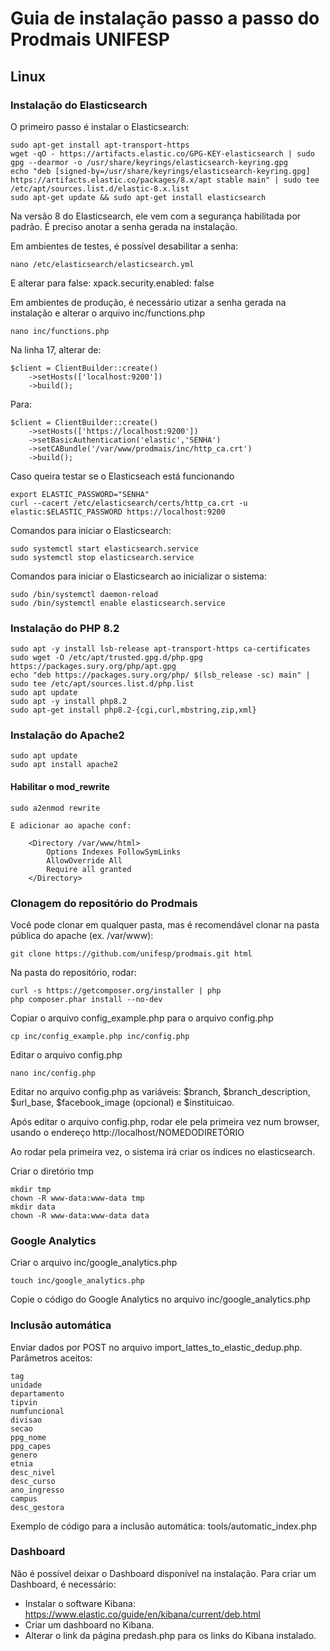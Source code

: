 # Guia de instalação passo a passo do Prodmais UNIFESP

## Linux

### Instalação do Elasticsearch

O primeiro passo é instalar o Elasticsearch:

    sudo apt-get install apt-transport-https
    wget -qO - https://artifacts.elastic.co/GPG-KEY-elasticsearch | sudo gpg --dearmor -o /usr/share/keyrings/elasticsearch-keyring.gpg
    echo "deb [signed-by=/usr/share/keyrings/elasticsearch-keyring.gpg] https://artifacts.elastic.co/packages/8.x/apt stable main" | sudo tee /etc/apt/sources.list.d/elastic-8.x.list
    sudo apt-get update && sudo apt-get install elasticsearch

Na versão 8 do Elasticsearch, ele vem com a segurança habilitada por padrão. É preciso anotar a senha gerada na instalação.

Em ambientes de testes, é possível desabilitar a senha:

    nano /etc/elasticsearch/elasticsearch.yml

E alterar para false: xpack.security.enabled: false

Em ambientes de produção, é necessário utizar a senha gerada na instalação e alterar o arquivo inc/functions.php

    nano inc/functions.php

Na linha 17, alterar de:

    $client = ClientBuilder::create()
        ->setHosts(['localhost:9200'])
        ->build();

Para:

    $client = ClientBuilder::create()
        ->setHosts(['https://localhost:9200'])
        ->setBasicAuthentication('elastic','SENHA')
        ->setCABundle('/var/www/prodmais/inc/http_ca.crt')
        ->build();

Caso queira testar se o Elasticseach está funcionando

    export ELASTIC_PASSWORD="SENHA"
    curl --cacert /etc/elasticsearch/certs/http_ca.crt -u elastic:$ELASTIC_PASSWORD https://localhost:9200

Comandos para iniciar o Elasticsearch:

    sudo systemctl start elasticsearch.service
    sudo systemctl stop elasticsearch.service

Comandos para iniciar o Elasticsearch ao inicializar o sistema:

    sudo /bin/systemctl daemon-reload
    sudo /bin/systemctl enable elasticsearch.service

### Instalação do PHP 8.2

    sudo apt -y install lsb-release apt-transport-https ca-certificates
    sudo wget -O /etc/apt/trusted.gpg.d/php.gpg https://packages.sury.org/php/apt.gpg
    echo "deb https://packages.sury.org/php/ $(lsb_release -sc) main" | sudo tee /etc/apt/sources.list.d/php.list
    sudo apt update
    sudo apt -y install php8.2
    sudo apt-get install php8.2-{cgi,curl,mbstring,zip,xml}

### Instalação do Apache2

    sudo apt update
    sudo apt install apache2

#### Habilitar o mod_rewrite

    sudo a2enmod rewrite

    E adicionar ao apache conf:

        <Directory /var/www/html>
            Options Indexes FollowSymLinks
            AllowOverride All
            Require all granted
        </Directory>

### Clonagem do repositório do Prodmais

Você pode clonar em qualquer pasta, mas é recomendável clonar na pasta pública do apache (ex. /var/www):

    git clone https://github.com/unifesp/prodmais.git html

Na pasta do repositório, rodar:

    curl -s https://getcomposer.org/installer | php
    php composer.phar install --no-dev

Copiar o arquivo config_example.php para o arquivo config.php

    cp inc/config_example.php inc/config.php

Editar o arquivo config.php

    nano inc/config.php

Editar no arquivo config.php as variáveis: $branch, $branch_description, $url_base, $facebook_image (opcional) e $instituicao.

Após editar o arquivo config.php, rodar ele pela primeira vez num browser, usando o endereço http://localhost/NOMEDODIRETÓRIO

Ao rodar pela primeira vez, o sistema irá criar os índices no elasticsearch.

Criar o diretório tmp

    mkdir tmp
    chown -R www-data:www-data tmp
    mkdir data
    chown -R www-data:www-data data

### Google Analytics

Criar o arquivo inc/google_analytics.php

    touch inc/google_analytics.php

Copie o código do Google Analytics no arquivo inc/google_analytics.php

### Inclusão automática

Enviar dados por POST no arquivo import_lattes_to_elastic_dedup.php. Parâmetros aceitos:

    tag
    unidade
    departamento
    tipvin
    numfuncional
    divisao
    secao
    ppg_nome
    ppg_capes
    genero
    etnia
    desc_nivel
    desc_curso
    ano_ingresso
    campus
    desc_gestora

Exemplo de código para a inclusão automática: tools/automatic_index.php

### Dashboard

Não é possível deixar o Dashboard disponível na instalação. Para criar um Dashboard, é necessário:

- Instalar o software Kibana: https://www.elastic.co/guide/en/kibana/current/deb.html
- Criar um dashboard no Kibana.
- Alterar o link da página predash.php para os links do Kibana instalado.
